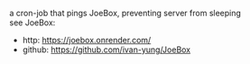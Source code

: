 a cron-job that pings JoeBox, preventing server from sleeping  
see JoeBox:
- http: https://joebox.onrender.com/
- github: https://github.com/ivan-yung/JoeBox 
